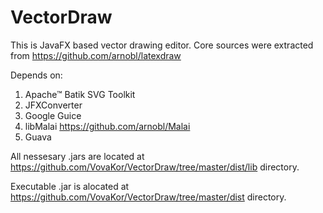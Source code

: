 # VectorDraw

This is JavaFX based vector drawing editor. 
Core sources were extracted from https://github.com/arnobl/latexdraw

Depends on:
1. Apache™ Batik SVG Toolkit
2. JFXConverter
3. Google Guice
4. libMalai https://github.com/arnobl/Malai
5. Guava

All nessesary .jars are located at https://github.com/VovaKor/VectorDraw/tree/master/dist/lib directory.

Executable .jar is alocated at https://github.com/VovaKor/VectorDraw/tree/master/dist directory.
